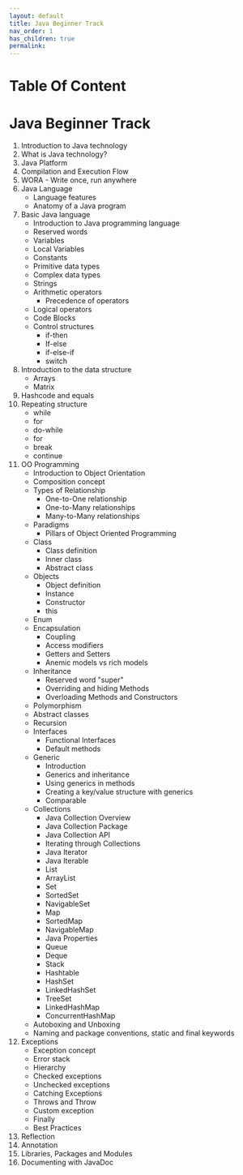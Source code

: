 ```yaml
---
layout: default
title: Java Beginner Track
nav_order: 1
has_children: true
permalink: 
---
```


# Table Of Content 


# Java Beginner Track

1. Introduction to Java technology
1. What is Java technology?
1. Java Platform
1. Compilation and Execution Flow
1. WORA - Write once, run anywhere
1. Java Language
   * Language features
   * Anatomy of a Java program
1. Basic Java language
   * Introduction to Java programming language
   * Reserved words
   * Variables
   * Local Variables
   * Constants
   * Primitive data types
   * Complex data types
   * Strings
   * Arithmetic operators
      * Precedence of operators
   * Logical operators
   * Code Blocks
   * Control structures
      * if-then
      * If-else
      * if-else-if
      * switch
1. Introduction to the data structure
   * Arrays
   * Matrix
1. Hashcode and equals
1. Repeating structure
   * while
   * for
   * do-while
   * for
   * break
   * continue
1. OO Programming
   * Introduction to Object Orientation
   * Composition concept
   * Types of Relationship
      * One-to-One relationship
      * One-to-Many relationships
      * Many-to-Many relationships
   * Paradigms
      * Pillars of Object Oriented Programming
   * Class
      * Class definition
      * Inner class
      * Abstract class
   * Objects
      * Object definition
      * Instance
      * Constructor
      * this
   * Enum
   * Encapsulation
      * Coupling
      * Access modifiers
      * Getters and Setters
      * Anemic models vs rich models
   * Inheritance
      * Reserved word &quot;super&quot;
      * Overriding and hiding Methods
      * Overloading Methods and Constructors
   * Polymorphism
   * Abstract classes
   * Recursion
   * Interfaces
      * Functional Interfaces
      * Default methods
   * Generic
      * Introduction
      * Generics and inheritance
      * Using generics in methods
      * Creating a key/value structure with generics
      * Comparable
   * Collections
      * Java Collection Overview
      * Java Collection Package
      * Java Collection API
      * Iterating through Collections
      * Java Iterator
      * Java Iterable
      * List
      * ArrayList
      * Set
      * SortedSet
      * NavigableSet
      * Map
      * SortedMap
      * NavigableMap
      * Java Properties
      * Queue
      * Deque
      * Stack
      * Hashtable
      * HashSet
      * LinkedHashSet
      * TreeSet
      * LinkedHashMap
      * ConcurrentHashMap
   * Autoboxing and Unboxing
   * Naming and package conventions, static and final keywords
1. Exceptions
   * Exception concept
   * Error stack
   * Hierarchy
   * Checked exceptions
   * Unchecked exceptions
   * Catching Exceptions
   * Throws and Throw
   * Custom exception
   * Finally
   * Best Practices
1. Reflection
1. Annotation
1. Libraries, Packages and Modules
1. Documenting with JavaDoc
